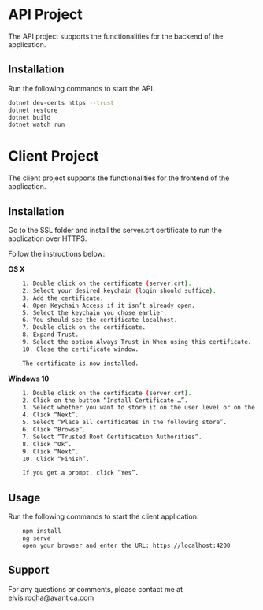 # API Project
The API project supports the functionalities for the backend of the application.

## Installation

Run the following commands to start the API.

```bash
dotnet dev-certs https --trust
dotnet restore
dotnet build
dotnet watch run
```

# Client Project
The client project supports the functionalities for the frontend of the application.

## Installation

Go to the SSL folder and install the server.crt certificate to run the application over HTTPS.

Follow the instructions below:

**OS X**

```bash
	1. Double click on the certificate (server.crt).
	2. Select your desired keychain (login should suffice).
	3. Add the certificate.
	4. Open Keychain Access if it isn’t already open.
	5. Select the keychain you chose earlier.
	6. You should see the certificate localhost.
	7. Double click on the certificate.
	8. Expand Trust.
	9. Select the option Always Trust in When using this certificate.
	10. Close the certificate window.

	The certificate is now installed.
```

**Windows 10**

```bash
	1. Double click on the certificate (server.crt).
	2. Click on the button “Install Certificate …”.
	3. Select whether you want to store it on the user level or on the machine level.
	4. Click “Next”.
	5. Select “Place all certificates in the following store”.
	6. Click “Browse”.
	7. Select “Trusted Root Certification Authorities”.
	8. Click “Ok”.
	9. Click “Next”.
	10. Click “Finish”.

	If you get a prompt, click “Yes”.
```

## Usage

Run the following commands to start the client application:

```bash
	npm install
	ng serve
    open your browser and enter the URL: https://localhost:4200
```

## Support
For any questions or comments, please contact me at elvis.rocha@avantica.com